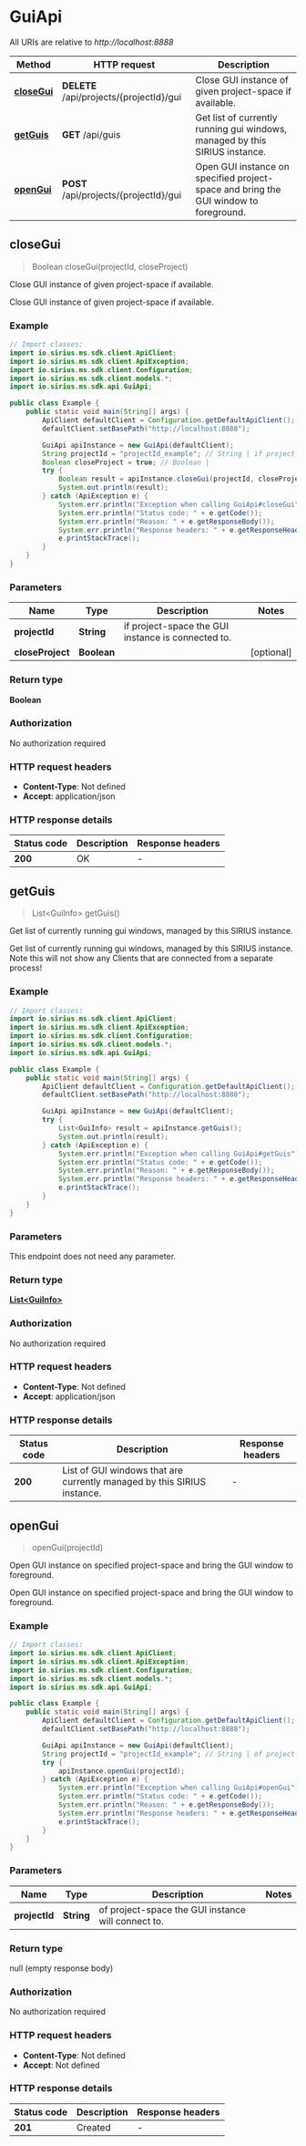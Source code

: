 # GuiApi

All URIs are relative to *http://localhost:8888*

| Method | HTTP request | Description |
|------------- | ------------- | -------------|
| [**closeGui**](GuiApi.md#closeGui) | **DELETE** /api/projects/{projectId}/gui | Close GUI instance of given project-space if available. |
| [**getGuis**](GuiApi.md#getGuis) | **GET** /api/guis | Get list of currently running gui windows, managed by this SIRIUS instance. |
| [**openGui**](GuiApi.md#openGui) | **POST** /api/projects/{projectId}/gui | Open GUI instance on specified project-space and bring the GUI window to foreground. |



## closeGui

> Boolean closeGui(projectId, closeProject)

Close GUI instance of given project-space if available.

Close GUI instance of given project-space if available.

### Example

```java
// Import classes:
import io.sirius.ms.sdk.client.ApiClient;
import io.sirius.ms.sdk.client.ApiException;
import io.sirius.ms.sdk.client.Configuration;
import io.sirius.ms.sdk.client.models.*;
import io.sirius.ms.sdk.api.GuiApi;

public class Example {
    public static void main(String[] args) {
        ApiClient defaultClient = Configuration.getDefaultApiClient();
        defaultClient.setBasePath("http://localhost:8888");

        GuiApi apiInstance = new GuiApi(defaultClient);
        String projectId = "projectId_example"; // String | if project-space the GUI instance is connected to.
        Boolean closeProject = true; // Boolean | 
        try {
            Boolean result = apiInstance.closeGui(projectId, closeProject);
            System.out.println(result);
        } catch (ApiException e) {
            System.err.println("Exception when calling GuiApi#closeGui");
            System.err.println("Status code: " + e.getCode());
            System.err.println("Reason: " + e.getResponseBody());
            System.err.println("Response headers: " + e.getResponseHeaders());
            e.printStackTrace();
        }
    }
}
```

### Parameters


| Name | Type | Description  | Notes |
|------------- | ------------- | ------------- | -------------|
| **projectId** | **String**| if project-space the GUI instance is connected to. | |
| **closeProject** | **Boolean**|  | [optional] |

### Return type

**Boolean**

### Authorization

No authorization required

### HTTP request headers

- **Content-Type**: Not defined
- **Accept**: application/json


### HTTP response details
| Status code | Description | Response headers |
|-------------|-------------|------------------|
| **200** | OK |  -  |


## getGuis

> List&lt;GuiInfo&gt; getGuis()

Get list of currently running gui windows, managed by this SIRIUS instance.

Get list of currently running gui windows, managed by this SIRIUS instance.  Note this will not show any Clients that are connected from a separate process!

### Example

```java
// Import classes:
import io.sirius.ms.sdk.client.ApiClient;
import io.sirius.ms.sdk.client.ApiException;
import io.sirius.ms.sdk.client.Configuration;
import io.sirius.ms.sdk.client.models.*;
import io.sirius.ms.sdk.api.GuiApi;

public class Example {
    public static void main(String[] args) {
        ApiClient defaultClient = Configuration.getDefaultApiClient();
        defaultClient.setBasePath("http://localhost:8888");

        GuiApi apiInstance = new GuiApi(defaultClient);
        try {
            List<GuiInfo> result = apiInstance.getGuis();
            System.out.println(result);
        } catch (ApiException e) {
            System.err.println("Exception when calling GuiApi#getGuis");
            System.err.println("Status code: " + e.getCode());
            System.err.println("Reason: " + e.getResponseBody());
            System.err.println("Response headers: " + e.getResponseHeaders());
            e.printStackTrace();
        }
    }
}
```

### Parameters

This endpoint does not need any parameter.

### Return type

[**List&lt;GuiInfo&gt;**](GuiInfo.md)

### Authorization

No authorization required

### HTTP request headers

- **Content-Type**: Not defined
- **Accept**: application/json


### HTTP response details
| Status code | Description | Response headers |
|-------------|-------------|------------------|
| **200** | List of GUI windows that are currently managed by this SIRIUS instance. |  -  |


## openGui

> openGui(projectId)

Open GUI instance on specified project-space and bring the GUI window to foreground.

Open GUI instance on specified project-space and bring the GUI window to foreground.

### Example

```java
// Import classes:
import io.sirius.ms.sdk.client.ApiClient;
import io.sirius.ms.sdk.client.ApiException;
import io.sirius.ms.sdk.client.Configuration;
import io.sirius.ms.sdk.client.models.*;
import io.sirius.ms.sdk.api.GuiApi;

public class Example {
    public static void main(String[] args) {
        ApiClient defaultClient = Configuration.getDefaultApiClient();
        defaultClient.setBasePath("http://localhost:8888");

        GuiApi apiInstance = new GuiApi(defaultClient);
        String projectId = "projectId_example"; // String | of project-space the GUI instance will connect to.
        try {
            apiInstance.openGui(projectId);
        } catch (ApiException e) {
            System.err.println("Exception when calling GuiApi#openGui");
            System.err.println("Status code: " + e.getCode());
            System.err.println("Reason: " + e.getResponseBody());
            System.err.println("Response headers: " + e.getResponseHeaders());
            e.printStackTrace();
        }
    }
}
```

### Parameters


| Name | Type | Description  | Notes |
|------------- | ------------- | ------------- | -------------|
| **projectId** | **String**| of project-space the GUI instance will connect to. | |

### Return type

null (empty response body)

### Authorization

No authorization required

### HTTP request headers

- **Content-Type**: Not defined
- **Accept**: Not defined


### HTTP response details
| Status code | Description | Response headers |
|-------------|-------------|------------------|
| **201** | Created |  -  |

